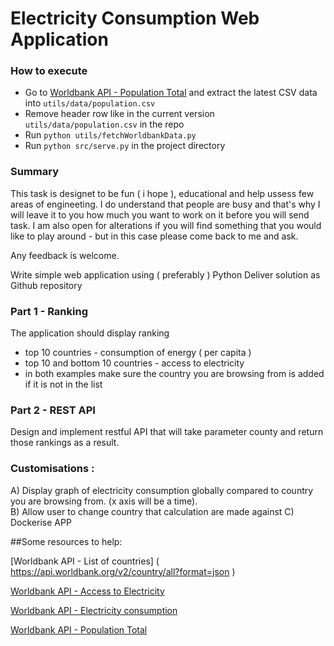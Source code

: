 # Electricity Consumption Web Application

### How to execute

- Go to [Worldbank API - Population Total](http://api.worldbank.org/v2/en/indicator/SP.POP.TOTL?format=csv)
and extract the latest CSV data into `utils/data/population.csv`
- Remove header row like in the current version `utils/data/population.csv` in the repo
- Run `python utils/fetchWorldbankData.py`
- Run `python src/serve.py` in the project directory

### Summary

This task is designet to be fun ( i hope ), educational and help ussess few areas of engineeting. I do understand that people are busy and that's why I will leave it to you how much you want to work on it before you will send task. I am also open for alterations if you will find something that you would like to play around - but in this case please come back to me and ask. 

Any feedback is welcome. 

Write simple web application using ( preferably ) Python
Deliver solution as Github repository 

### Part 1 - Ranking

The application should display ranking 
- top 10 countries - consumption of energy ( per capita ) 
- top 10 and bottom 10 countries - access to electricity 
- in both examples make sure the country you are browsing from is added if it is not in the list

### Part 2 - REST API

Design and implement restful API that will take parameter county and return those rankings as a result. 

### Customisations : 

A) Display graph of electricity consumption globally compared to country you are browsing from. (x axis will be a time).  
B) Allow user to change country that calculation are made against 
C) Dockerise APP



##Some resources to help: 

[Worldbank API - List of countries] ( https://api.worldbank.org/v2/country/all?format=json ) 

[Worldbank API - Access to Electricity](https://api.worldbank.org/v2/country/all/indicator/1.1_ACCESS.ELECTRICITY.TOT?format=json)

[Worldbank API - Electricity consumption](https://api.worldbank.org/v2/country/all/indicator/1.1_TOTAL.FINAL.ENERGY.CONSUM?format=json)

[Worldbank API - Population Total](http://api.worldbank.org/v2/en/indicator/SP.POP.TOTL?format=csv)
